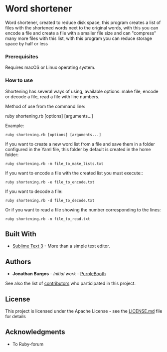 # Word shortener

Word shortener, created to reduce disk space, this program creates a list of files with the shortened words next to the original words, with this you can encode a file and create a file with a smaller file size and can "compress" many more files with this list, with this program you can reduce storage space by half or less

### Prerequisites

Requires macOS or Linux operating system.

### How to use

Shortening has several ways of using, available options: make file, encode or decode a file, read a file with line numbers. 

Method of use from the command line:

ruby shortening.rb [options] [arguments...]

Example:

```
ruby shortening.rb [options] [arguments...]
```

If you want to create a new word list from a file and save them in a folder configured in the Yaml file, this folder by default is created in the home folder:

```
ruby shortening.rb -m file_to_make_lists.txt
```

If you want to encode a file with the created list you must execute::

```
ruby shortening.rb -e file_to_encode.txt
```

If you want to decode a file:

```
ruby shortening.rb -d file_to_decode.txt
```

Or if you want to read a file showing the number corresponding to the lines:

```
ruby shortening.rb -n file_to_read.txt
```

## Built With

* [Sublime Text 3](https://www.sublimetext.com) - More than a simple text editor.

## Authors

* **Jonathan Burgos** - *Initial work* - [PurpleBooth](https://github.com/PurpleBooth)

See also the list of [contributors](https://github.com/your/project/contributors) who participated in this project.

## License

This project is licensed under the Apache License - see the [LICENSE.md](LICENSE.md) file for details

## Acknowledgments

* To Ruby-forum
